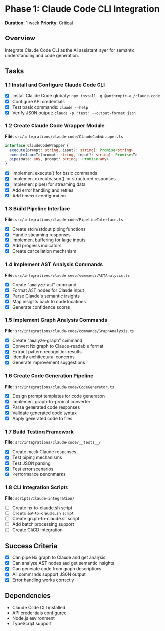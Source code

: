 # Phase 1: Claude Code CLI Integration
**Duration**: 1 week
**Priority**: Critical

## Overview
Integrate Claude Code CLI as the AI assistant layer for semantic understanding and code generation.

## Tasks

### 1.1 Install and Configure Claude Code CLI
- [x] Install Claude Code globally: `npm install -g @anthropic-ai/claude-code`
- [x] Configure API credentials
- [x] Test basic commands: `claude --help`
- [x] Verify JSON output: `claude -p "test" --output-format json`

### 1.2 Create Claude Code Wrapper Module
**File**: `src/integrations/claude-code/ClaudeCodeWrapper.ts`

```typescript
interface ClaudeCodeWrapper {
  execute(prompt: string, input?: string): Promise<string>
  executeJson<T>(prompt: string, input?: string): Promise<T>
  pipe(data: any, prompt: string): Promise<any>
}
```

- [x] Implement execute() for basic commands
- [x] Implement executeJson() for structured responses
- [x] Implement pipe() for streaming data
- [x] Add error handling and retries
- [x] Add timeout configuration

### 1.3 Build Pipeline Interface
**File**: `src/integrations/claude-code/PipelineInterface.ts`

- [x] Create stdin/stdout piping functions
- [x] Handle streaming responses
- [x] Implement buffering for large inputs
- [x] Add progress indicators
- [x] Create cancellation mechanism

### 1.4 Implement AST Analysis Commands
**File**: `src/integrations/claude-code/commands/ASTAnalysis.ts`

- [x] Create "analyze-ast" command
- [x] Format AST nodes for Claude input
- [x] Parse Claude's semantic insights
- [x] Map insights back to code locations
- [x] Generate confidence scores

### 1.5 Implement Graph Analysis Commands
**File**: `src/integrations/claude-code/commands/GraphAnalysis.ts`

- [x] Create "analyze-graph" command
- [x] Convert Nx graph to Claude-readable format
- [x] Extract pattern recognition results
- [x] Identify architectural concerns
- [x] Generate improvement suggestions

### 1.6 Create Code Generation Pipeline
**File**: `src/integrations/claude-code/CodeGenerator.ts`

- [x] Design prompt templates for code generation
- [x] Implement graph-to-prompt converter
- [x] Parse generated code responses
- [x] Validate generated code syntax
- [x] Apply generated code to files

### 1.7 Build Testing Framework
**File**: `src/integrations/claude-code/__tests__/`

- [x] Create mock Claude responses
- [x] Test piping mechanisms
- [x] Test JSON parsing
- [x] Test error scenarios
- [x] Performance benchmarks

### 1.8 CLI Integration Scripts
**File**: `scripts/claude-integration/`

- [ ] Create nx-to-claude.sh script
- [ ] Create ast-to-claude.sh script
- [ ] Create graph-to-claude.sh script
- [ ] Add batch processing support
- [ ] Create CI/CD integration

## Success Criteria
- [x] Can pipe Nx graph to Claude and get analysis
- [x] Can analyze AST nodes and get semantic insights
- [x] Can generate code from graph descriptions
- [x] All commands support JSON output
- [x] Error handling works correctly

## Dependencies
- Claude Code CLI installed
- API credentials configured
- Node.js environment
- TypeScript support